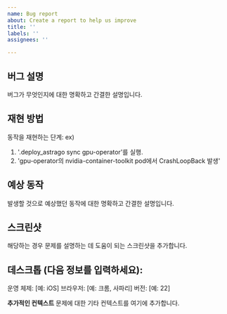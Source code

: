 ```yaml
---
name: Bug report
about: Create a report to help us improve
title: ''
labels: ''
assignees: ''

---
```


## 버그 설명
버그가 무엇인지에 대한 명확하고 간결한 설명입니다.

## 재현 방법
동작을 재현하는 단계:
ex)
1. '.deploy_astrago sync gpu-operator'를 실행.
2. 'gpu-operator의 nvidia-container-toolkit pod에서 CrashLoopBack 발생'


## 예상 동작
발생할 것으로 예상했던 동작에 대한 명확하고 간결한 설명입니다.

## 스크린샷
해당하는 경우 문제를 설명하는 데 도움이 되는 스크린샷을 추가합니다.

## 데스크톱 (다음 정보를 입력하세요):
운영 체제: [예: iOS]
브라우저: [예: 크롬, 사파리]
버전: [예: 22]

**추가적인 컨텍스트**
문제에 대한 기타 컨텍스트를 여기에 추가합니다.
